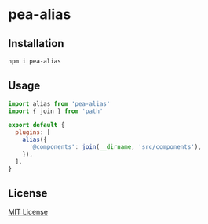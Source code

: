 # pea-alias

## Installation

```sh
npm i pea-alias
```

## Usage

```js
import alias from 'pea-alias'
import { join } from 'path'

export default {
  plugins: [
    alias({
      '@components': join(__dirname, 'src/components'),
    }),
  ],
}
```

## License

[MIT License](https://github.com/forsigner/pea-plugins/blob/master/LICENSE)
